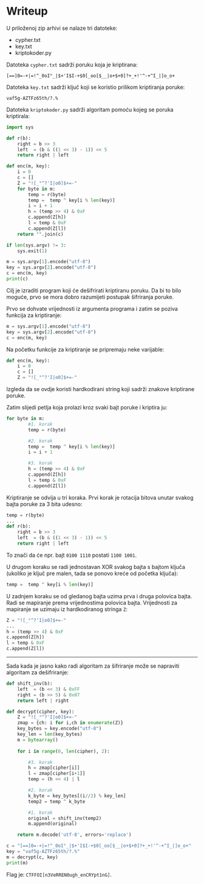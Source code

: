 # Writeup

U priloženoj zip arhivi se nalaze tri datoteke:

- cypher.txt
- key.txt
- kriptokoder.py

Datoteka ```cypher.txt``` sadrži poruku koja je kriptirana:

```
[==]0=-+|=!^_0oI°_|$+'I$I-+$0[_oo[$__|o+$+0]?+_+!'^-+^I_|]o_o+
```

Datoteka ```key.txt``` sadrži ključ koji se koristio prilikom kriptiranja poruke:
```
vaf5g-AZTFz65th/?.%

```



Datoteka ```kriptokoder.py``` sadrži algoritam pomoću kojeg se poruka kriptirala:

```python
import sys

def r(b):
    right = b >> 3
    left  = (b & ((1 << 3) - 1)) << 5
    return right | left

def enc(m, key):
    i = 0
    c = []
    Z = "![_°^?'I|o0]$+=-"
    for byte in m:
        temp = r(byte)
        temp =  temp ^ key[i % len(key)]
        i = i + 1
        h = (temp >> 4) & 0xF
        c.append(Z[h])
        l = temp & 0xF
        c.append(Z[l])
    return "".join(c)

if len(sys.argv) != 3:
    sys.exit(1)

m = sys.argv[1].encode("utf-8")
key = sys.argv[2].encode("utf-8")
c = enc(m, key)
print(c)
```

Cilj je izraditi program koji će dešifrirati kriptiranu poruku.
Da bi to bilo moguće, prvo se mora dobro razumijeti postupak šifriranja poruke.

Prvo se dohvate vrijednosti iz argumenta programa i zatim se poziva funkcija za kriptiranje:
```python
m = sys.argv[1].encode("utf-8")
key = sys.argv[2].encode("utf-8")
c = enc(m, key)
```

Na početku funkcije za kriptiranje se pripremaju neke varijable:
```python
def enc(m, key):
    i = 0
    c = []
    Z = "![_°^?'I|o0]$+=-"
```

Izgleda da se ovdje koristi hardkodirani string koji sadrži znakove kriptirane poruke.


Zatim slijedi petlja koja prolazi kroz svaki bajt poruke i kriptira ju:

```python
for byte in m:
        #1. korak
        temp = r(byte)

        #2. korak
        temp =  temp ^ key[i % len(key)] 
        i = i + 1

        #3. korak
        h = (temp >> 4) & 0xF 
        c.append(Z[h])
        l = temp & 0xF
        c.append(Z[l])
```

Kriptiranje se odvija u tri koraka.
Prvi korak je rotacija bitova unutar svakog bajta poruke za 3 bita udesno:

```python
temp = r(byte)
...
def r(b):
    right = b >> 3
    left  = (b & ((1 << 3) - 1)) << 5
    return right | left
```

To znači da će npr. bajt ```0100 1110``` postati ```1100 1001```.

U drugom koraku se radi jednostavan XOR svakog bajta s bajtom ključa (ukoliko je ključ pre malen, tada se ponovo kreće od početka ključa):
```python
temp =  temp ^ key[i % len(key)]
```

U zadnjem koraku se od gledanog bajta uzima prva i druga polovica bajta. 
Radi se mapiranje prema vrijednostima polovica bajta. 
Vrijednosti za mapiranje se uzimaju iz hardkodiranog stringa ```Z```:

```python
Z = "![_°^?'I|o0]$+=-"
...
h = (temp >> 4) & 0xF 
c.append(Z[h])
l = temp & 0xF
c.append(Z[l])
```

<hr>

Sada kada je jasno kako radi algoritam za šifriranje može se napraviti algoritam za dešifriranje:

```python
def shift_inv(b):
    left  = (b << 3) & 0xFF
    right = (b >> 5) & 0x07
    return left | right

def decrypt(cipher, key):
    Z = "![_°^?'I|o0]$+=-"
    zmap = {ch: i for i,ch in enumerate(Z)}
    key_bytes = key.encode("utf-8")
    key_len = len(key_bytes)
    m = bytearray()
    
    for i in range(0, len(cipher), 2):

        #3. korak
        h = zmap[cipher[i]]
        l = zmap[cipher[i+1]]
        temp = (h << 4) | l

        #2. korak
        k_byte = key_bytes[(i//2) % key_len]
        temp2 = temp ^ k_byte

        #1. korak
        original = shift_inv(temp2)
        m.append(original)

    return m.decode('utf-8', errors='replace')

c = "[==]0=-+|=!^_0oI°_|$+'I$I-+$0[_oo[$__|o+$+0]?+_+!'^-+^I_|]o_o+"
key = "vaf5g-AZTFz65th/?.%"
m = decrypt(c, key)
print(m)

```

Flag je: ```CTFFOI[n3VeRREN0ugh_enCRYpt1nG]```.
